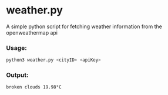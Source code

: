 # weather.py
A simple python script for fetching weather information from the openweathermap api

### Usage:
```py
python3 weather.py <cityID> <apiKey>
```

### Output:
```
broken clouds 19.98°C
```
